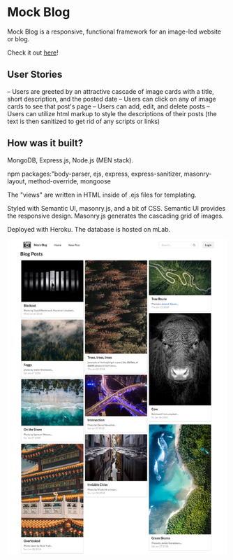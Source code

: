 # Mock Blog

Mock Blog is a responsive, functional framework for an image-led website or blog. 

Check it out [here](https://mock-blog.herokuapp.com/blogs)!

## User Stories
– Users are greeted by an attractive cascade of image cards with a title, short description, and the posted date
– Users can click on any of image cards to see that post's page
– Users can add, edit, and delete posts
– Users can utilize html markup to style the descriptions of their posts (the text is then sanitized to get rid of any scripts or links)

## How was it built?
MongoDB, Express.js, Node.js (MEN stack).

npm packages:"body-parser, ejs, express, express-sanitizer, masonry-layout, method-override, mongoose

The "views" are written in HTML inside of .ejs files for templating.

Styled with Semantic UI, masonry.js, and a bit of CSS. Semantic UI provides the responsive design. Masonry.js generates the cascading grid of images. 

Deployed with Heroku. The database is hosted on mLab.

![homepage-pic](https://github.com/gvenezia/mockBlog/blob/master/mockBlog.png)
